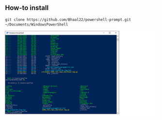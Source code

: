 How-to install
--

```
git clone https://github.com/Bhaal22/powershell-prompt.git ~/Documents/WindowsPowerShell
```

![PowerShell prompt](screenshots/prompt.png)
